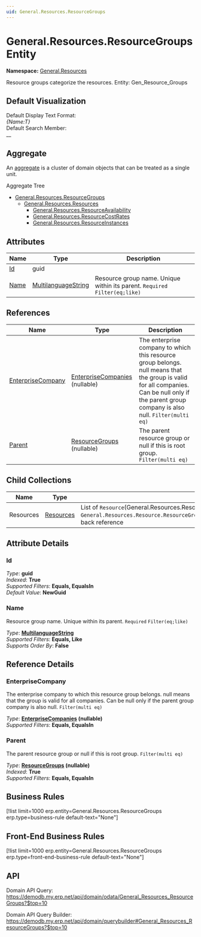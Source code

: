 ```yaml
---
uid: General.Resources.ResourceGroups
---
```

# General.Resources.ResourceGroups Entity

**Namespace:** [General.Resources](General.Resources.md)  

Resource groups categorize the resources. Entity: Gen_Resource_Groups

## Default Visualization
Default Display Text Format:  
_{Name:T}_  
Default Search Member:  
__  

## Aggregate
An [aggregate](https://docs.erp.net/tech/advanced/concepts/aggregates.html) is a cluster of domain objects that can be treated as a single unit.  

Aggregate Tree  
* [General.Resources.ResourceGroups](General.Resources.ResourceGroups.md)  
  * [General.Resources.Resources](General.Resources.Resources.md)  
    * [General.Resources.ResourceAvailability](General.Resources.ResourceAvailability.md)  
    * [General.Resources.ResourceCostRates](General.Resources.ResourceCostRates.md)  
    * [General.Resources.ResourceInstances](General.Resources.ResourceInstances.md)  

## Attributes

| Name | Type | Description |
| ---- | ---- | --- |
| [Id](General.Resources.ResourceGroups.md#id) | guid |  
| [Name](General.Resources.ResourceGroups.md#name) | [MultilanguageString](../data-types.md#multilanguagestring) | Resource group name. Unique within its parent. `Required` `Filter(eq;like)` 

## References

| Name | Type | Description |
| ---- | ---- | --- |
| [EnterpriseCompany](General.Resources.ResourceGroups.md#enterprisecompany) | [EnterpriseCompanies](General.EnterpriseCompanies.md) (nullable) | The enterprise company to which this resource group belongs. null means that the group is valid for all companies. Can be null only if the parent group company is also null. `Filter(multi eq)` |
| [Parent](General.Resources.ResourceGroups.md#parent) | [ResourceGroups](General.Resources.ResourceGroups.md) (nullable) | The parent resource group or null if this is root group. `Filter(multi eq)` |

## Child Collections

| Name | Type | Description |
| ---- | ---- | --- |
| Resources | [Resources](General.Resources.Resources.md) | List of `Resource`(General.Resources.Resources.md) child objects, based on the `General.Resources.Resource.ResourceGroup`(General.Resources.Resources.md#resourcegroup) back reference 


## Attribute Details

### Id

_Type_: **guid**  
_Indexed_: **True**  
_Supported Filters_: **Equals, EqualsIn**  
_Default Value_: **NewGuid**  

### Name

Resource group name. Unique within its parent. `Required` `Filter(eq;like)`

_Type_: **[MultilanguageString](../data-types.md#multilanguagestring)**  
_Supported Filters_: **Equals, Like**  
_Supports Order By_: **False**  


## Reference Details

### EnterpriseCompany

The enterprise company to which this resource group belongs. null means that the group is valid for all companies. Can be null only if the parent group company is also null. `Filter(multi eq)`

_Type_: **[EnterpriseCompanies](General.EnterpriseCompanies.md) (nullable)**  
_Supported Filters_: **Equals, EqualsIn**  

### Parent

The parent resource group or null if this is root group. `Filter(multi eq)`

_Type_: **[ResourceGroups](General.Resources.ResourceGroups.md) (nullable)**  
_Indexed_: **True**  
_Supported Filters_: **Equals, EqualsIn**  



## Business Rules

[!list limit=1000 erp.entity=General.Resources.ResourceGroups erp.type=business-rule default-text="None"]

## Front-End Business Rules

[!list limit=1000 erp.entity=General.Resources.ResourceGroups erp.type=front-end-business-rule default-text="None"]

## API

Domain API Query:
<https://demodb.my.erp.net/api/domain/odata/General_Resources_ResourceGroups?$top=10>

Domain API Query Builder:
<https://demodb.my.erp.net/api/domain/querybuilder#General_Resources_ResourceGroups?$top=10>

